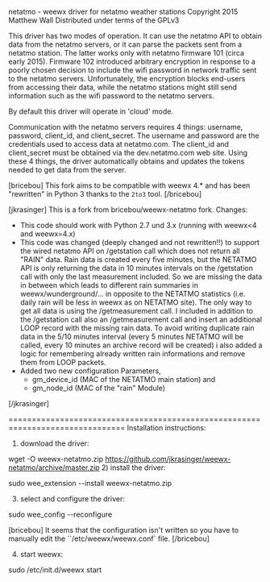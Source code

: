netatmo - weewx driver for netatmo weather stations
Copyright 2015 Matthew Wall
Distributed under terms of the GPLv3

This driver has two modes of operation.  It can use the netatmo API to obtain
data from the netatmo servers, or it can parse the packets sent from a netatmo
station.  The latter works only with netatmo firmware 101 (circa early 2015).
Firmware 102 introduced arbitrary encryption in response to a poorly chosen
decision to include the wifi password in network traffic sent to the netatmo
servers.  Unfortunately, the encryption blocks end-users from accessing their
data, while the netatmo stations might still send information such as the wifi
password to the netatmo servers.

By default this driver will operate in 'cloud' mode.

Communication with the netatmo servers requires 4 things: username, password,
client_id, and client_secret.  The username and password are the credentials
used to access data at netatmo.com.  The client_id and client_secret must be
obtained via the dev.netatmo.com web site.  Using these 4 things, the driver
automatically obtains and updates the tokens needed to get data from the
server.

[bricebou]
This fork aims to be compatible with weewx 4.* and has been "rewritten" in Python 3 thanks to the `2to3` tool.
[/bricebou]

[jkrasinger]
This is a fork from bricebou/weewx-netatmo fork.
Changes:
* This code should work with Python 2.7 und 3.x (running with weewx<4 and weewx=4.x)
* This code was changed (deeply changed and not rewritten!!) to support the wired netatmo API on /getstation call
which does not return all "RAIN" data. Rain data is created every five minutes, but the NETATMO API is only returning
the data in 10 minutes intervals on the /getstation call with only the last measurement included. So we are missing
the data in between which leads to different rain summaries in weewx/wunderground/... in opposite to the
NETATMO statistics (i.e. daily rain will be less in weewx as on NETATMO site). The only way to get all data is using
the /getmeasurement call. I included in addition to the /getstation call also an /getmeasurement call and insert
an additional LOOP record with the missing rain data. To avoid writing duplicate rain data in the 5/10 minutes interval
(every 5 minutes NETATMO will be called, every 10 minutes an archive record will be created)
i also added a logic for remembering already written rain informations and remove them from LOOP packets.
* Added two new configuration Parameters,
  * gm_device_id (MAC of the NETATMO main station) and
  * gm_node_id (MAC of the "rain" Module)

[/jkrasinger]



===============================================================================
Installation instructions:

1) download the driver:

wget -O weewx-netatmo.zip https://github.com/jkrasinger/weewx-netatmo/archive/master.zip
2) install the driver:

sudo wee_extension --install weewx-netatmo.zip

3) select and configure the driver:

sudo wee_config --reconfigure

[bricebou]
It seems that the configuration isn't written so you have to manually edit the ``/etc/weewx/weewx.conf` file.
[/bricebou]

4) start weewx:

sudo /etc/init.d/weewx start
